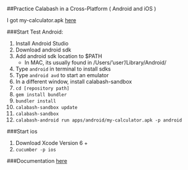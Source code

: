 ##Practice Calabash in a Cross-Platform ( Android and iOS )

I got my-calculator.apk
[here](https://www.youtube.com/watch?v=qqW94bvcuns)

###Start Test Android:
1. Install Android Studio
2. Download android sdk
3. Add android sdk location to $PATH
	- In MAC, its usually found in /Users/’user’/Library/Android/
4. Type `android` in terminal to install sdks
5. Type `android avd` to start an emulator
6. In a different window, install calabash-sandbox
7. `cd [repository path]`
8. `gem install bundler`
9. `bundler install`
10. `calabash-sandbox update`
11. `calabash-sandbox`
12. `calabash-android run apps/android/my-calculator.apk -p android`

###Start ios
1. Download Xcode Version 6 +
2. `cucumber -p ios`

###Documentation [here](https://docs.google.com/document/d/1zvimfHh68jrUjHjxiEnj8Di2rdjQIW8JXzP-qCH-Ef8/edit?usp=sharing)
